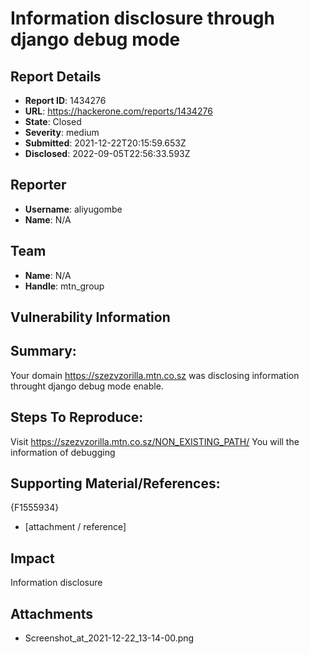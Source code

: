 # Information disclosure through django debug mode

## Report Details
- **Report ID**: 1434276
- **URL**: https://hackerone.com/reports/1434276
- **State**: Closed
- **Severity**: medium
- **Submitted**: 2021-12-22T20:15:59.653Z
- **Disclosed**: 2022-09-05T22:56:33.593Z

## Reporter
- **Username**: aliyugombe
- **Name**: N/A

## Team
- **Name**: N/A
- **Handle**: mtn_group

## Vulnerability Information
## Summary:
Your domain https://szezvzorilla.mtn.co.sz was disclosing information throught django debug mode enable.

## Steps To Reproduce:
Visit https://szezvzorilla.mtn.co.sz/NON_EXISTING_PATH/
You will the information of debugging


## Supporting Material/References:
{F1555934}
  * [attachment / reference]

## Impact

Information disclosure

## Attachments
- Screenshot_at_2021-12-22_13-14-00.png
